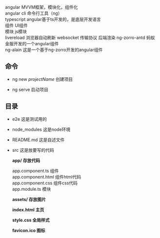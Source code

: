 angular MVVM框架，模块化，组件化  
angular cli 命令行工具（ng）  
typescript angular基于ts开发的，是底层开发语言  
组件 UI组件  
模块 js模块  
livereload 浏览器自动刷新
websocket 传输协议
后端渲染
ng-zorro-antd 蚂蚁金服开发的一个angular组件  
ng-alain 这是一个基于ng-zorro开发的angular组件




## 命令

* ng new *projectName* 创建项目  

* ng serve 启动项目  




## 目录

* e2e 这是测试用的

* node_modules 这是node环境

* README.md 这是自述文件

* src 这是放要写的代码  

	**app/ 存放代码**  
     
	app.component.ts 组件  
	app.component.html 组件html代码  
	app.component.css 组件css代码  
	app.module.ts 模块  
     
	**assets/ 存放图片**   
	 
	**index.html 主页**  
	
	**style.css 全局样式**  
	
	**favicon.ico 图标**




